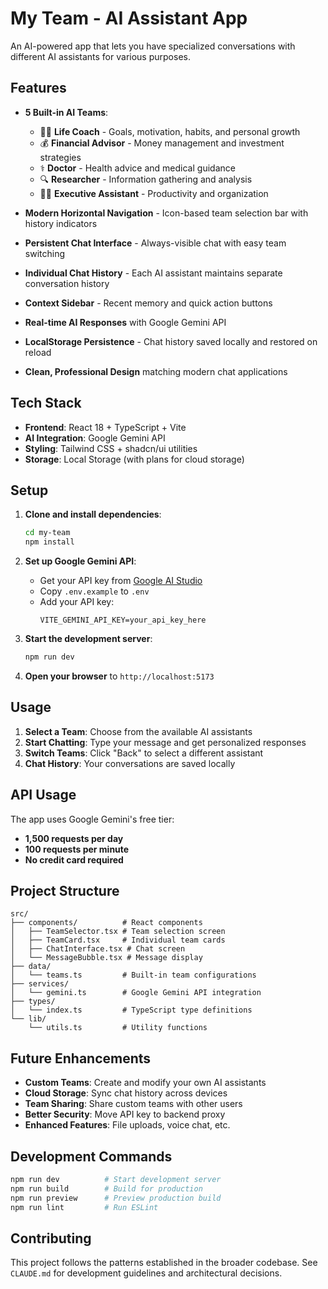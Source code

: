 # My Team - AI Assistant App

An AI-powered app that lets you have specialized conversations with different AI assistants for various purposes.

## Features

- **5 Built-in AI Teams**:
  - 👨‍💼 **Life Coach** - Goals, motivation, habits, and personal growth
  - 💰 **Financial Advisor** - Money management and investment strategies
  - ⚕️ **Doctor** - Health advice and medical guidance
  - 🔍 **Researcher** - Information gathering and analysis
  - 👩‍💼 **Executive Assistant** - Productivity and organization

- **Modern Horizontal Navigation** - Icon-based team selection bar with history indicators
- **Persistent Chat Interface** - Always-visible chat with easy team switching
- **Individual Chat History** - Each AI assistant maintains separate conversation history
- **Context Sidebar** - Recent memory and quick action buttons
- **Real-time AI Responses** with Google Gemini API
- **LocalStorage Persistence** - Chat history saved locally and restored on reload
- **Clean, Professional Design** matching modern chat applications

## Tech Stack

- **Frontend**: React 18 + TypeScript + Vite
- **AI Integration**: Google Gemini API
- **Styling**: Tailwind CSS + shadcn/ui utilities
- **Storage**: Local Storage (with plans for cloud storage)

## Setup

1. **Clone and install dependencies**:
   ```bash
   cd my-team
   npm install
   ```

2. **Set up Google Gemini API**:
   - Get your API key from [Google AI Studio](https://ai.google.dev/gemini-api/docs/api-key)
   - Copy `.env.example` to `.env`
   - Add your API key:
     ```
     VITE_GEMINI_API_KEY=your_api_key_here
     ```

3. **Start the development server**:
   ```bash
   npm run dev
   ```

4. **Open your browser** to `http://localhost:5173`

## Usage

1. **Select a Team**: Choose from the available AI assistants
2. **Start Chatting**: Type your message and get personalized responses
3. **Switch Teams**: Click "Back" to select a different assistant
4. **Chat History**: Your conversations are saved locally

## API Usage

The app uses Google Gemini's free tier:
- **1,500 requests per day**
- **100 requests per minute**
- **No credit card required**

## Project Structure

```
src/
├── components/          # React components
│   ├── TeamSelector.tsx # Team selection screen
│   ├── TeamCard.tsx     # Individual team cards
│   ├── ChatInterface.tsx # Chat screen
│   └── MessageBubble.tsx # Message display
├── data/
│   └── teams.ts         # Built-in team configurations
├── services/
│   └── gemini.ts        # Google Gemini API integration
├── types/
│   └── index.ts         # TypeScript type definitions
└── lib/
    └── utils.ts         # Utility functions
```

## Future Enhancements

- **Custom Teams**: Create and modify your own AI assistants
- **Cloud Storage**: Sync chat history across devices
- **Team Sharing**: Share custom teams with other users
- **Better Security**: Move API key to backend proxy
- **Enhanced Features**: File uploads, voice chat, etc.

## Development Commands

```bash
npm run dev          # Start development server
npm run build        # Build for production
npm run preview      # Preview production build
npm run lint         # Run ESLint
```

## Contributing

This project follows the patterns established in the broader codebase. See `CLAUDE.md` for development guidelines and architectural decisions.

